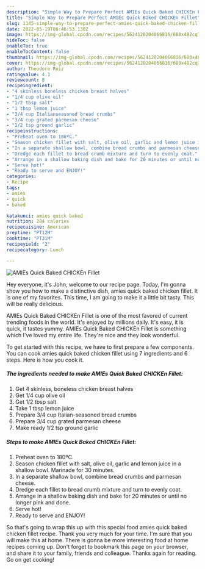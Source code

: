 ```yaml
---
description: "Simple Way to Prepare Perfect AMIEs Quick Baked CHICKEn Fillet"
title: "Simple Way to Prepare Perfect AMIEs Quick Baked CHICKEn Fillet"
slug: 1145-simple-way-to-prepare-perfect-amies-quick-baked-chicken-fillet
date: 2022-05-19T06:46:53.130Z
image: https://img-global.cpcdn.com/recipes/5624120204066816/680x482cq70/amies-quick-baked-chicken-fillet-recipe-main-photo.jpg
hideToc: false
enableToc: true
enableTocContent: false
thumbnail: https://img-global.cpcdn.com/recipes/5624120204066816/680x482cq70/amies-quick-baked-chicken-fillet-recipe-main-photo.jpg
cover: https://img-global.cpcdn.com/recipes/5624120204066816/680x482cq70/amies-quick-baked-chicken-fillet-recipe-main-photo.jpg
author: Theodore Ruiz
ratingvalue: 4.1
reviewcount: 8
recipeingredient:
- "4 skinless boneless chicken breast halves"
- "1/4 cup olive oil"
- "1/2 tbsp salt"
- "1 tbsp lemon juice"
- "3/4 cup Italianseasoned bread crumbs"
- "3/4 cup grated parmesan cheese"
- "1/2 tsp ground garlic"
recipeinstructions:
- "Preheat oven to 180ºC."
- "Season chicken fillet with salt, olive oil, garlic and lemon juice in a shallow bowl.  Marinade for 30 minutes."
- "In a separate shallow bowl, combine bread crumbs and parmesan cheese."
- "Dredge each fillet to bread crumb mixture and turn to evenly coat."
- "Arrange in a shallow baking dish and bake for 20 minutes or until no longer pink and done."
- "Serve hot!"
- "Ready to serve and ENJOY!"
categories:
- Recipe
tags:
- amies
- quick
- baked

katakunci: amies quick baked 
nutrition: 284 calories
recipecuisine: American
preptime: "PT12M"
cooktime: "PT31M"
recipeyield: "2"
recipecategory: Lunch

---
```



![AMIEs Quick Baked CHICKEn Fillet](https://img-global.cpcdn.com/recipes/5624120204066816/680x482cq70/amies-quick-baked-chicken-fillet-recipe-main-photo.jpg)

Hey everyone, it's John, welcome to our recipe page. Today, I'm gonna show you how to make a distinctive dish, amies quick baked chicken fillet. It is one of my favorites. This time, I am going to make it a little bit tasty. This will be really delicious.



AMIEs Quick Baked CHICKEn Fillet is one of the most favored of current trending foods in the world. It's enjoyed by millions daily. It's easy, it is quick, it tastes yummy. AMIEs Quick Baked CHICKEn Fillet is something which I've loved my entire life. They're nice and they look wonderful.


To get started with this recipe, we have to first prepare a few components. You can cook amies quick baked chicken fillet using 7 ingredients and 6 steps. Here is how you cook it.

<!--inarticleads1-->

##### The ingredients needed to make AMIEs Quick Baked CHICKEn Fillet:

1. Get 4 skinless, boneless chicken breast halves
1. Get 1/4 cup olive oil
1. Get 1/2 tbsp salt
1. Take 1 tbsp lemon juice
1. Prepare 3/4 cup Italian-seasoned bread crumbs
1. Prepare 3/4 cup grated parmesan cheese
1. Make ready 1/2 tsp ground garlic




<!--inarticleads2-->

##### Steps to make AMIEs Quick Baked CHICKEn Fillet:

1. Preheat oven to 180ºC.
1. Season chicken fillet with salt, olive oil, garlic and lemon juice in a shallow bowl.  Marinade for 30 minutes.
1. In a separate shallow bowl, combine bread crumbs and parmesan cheese.
1. Dredge each fillet to bread crumb mixture and turn to evenly coat.
1. Arrange in a shallow baking dish and bake for 20 minutes or until no longer pink and done.
1. Serve hot!
1. Ready to serve and ENJOY!



So that's going to wrap this up with this special food amies quick baked chicken fillet recipe. Thank you very much for your time. I'm sure that you will make this at home. There is gonna be more interesting food at home recipes coming up. Don't forget to bookmark this page on your browser, and share it to your family, friends and colleague. Thanks again for reading. Go on get cooking!

